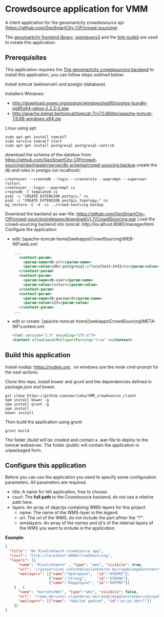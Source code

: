 Crowdsource application for VMM 
===============================
A client application for the geosmartcity crowdwsource api (https://github.com/GeoSmartCity-CIP/crowd-sourcing).

The [geosmartcity frontend library](https://github.com/GeoSmartCity-CIP/gsc-client), [openlayers3](http://openlayers.org/) and the [tink-toolkit](http://tink.digipolis.be/) are used to create this application. 

Prerequisites
-------------

This application requires the [The geosmartcity crowdsourcing backend](https://github.com/GeoSmartCity-CIP/crowd-sourcing) 
to install this application, you can follow steps outlined below:

Install tomcat (webserver) and postgis (database)

Installers Windows:

-  http://download.osgeo.org/postgis/windows/pg95/postgis-bundle-pg95x64-setup-2.2.2-2.exe 
-  http://apache.belnet.be/tomcat/tomcat-7/v7.0.69/bin/apache-tomcat-7.0.69-windows-x64.zip 

Linux using apt:

    sudo apt-get install tomcat7
    sudo service tomcat7 start 
    sudo apt-get install postgresql postgresql-contrib

download the schema of the databse from:  https://github.com/GeoSmartCity-CIP/crowd-sourcing/raw/master/server/db-schema/crowd-sourcing.backup
create the db and roles in postgis (on localhost): 

    createuser --createdb --login --createrole --pwprompt --superuser rszturc
    createuser --login --pwprompt cs
    createdb -T template0 cs 
    psql -c "CREATE EXTENSION postgis;" cs 
    psql -c "CREATE EXTENSION postgis_topology;" cs 
    pg_restore -C -d  cs ../crowd-sourcing.backup
    
Download the backend as war-file: https://github.com/GeoSmartCity-CIP/crowd-sourcing/releases/download/v1.7/CrowdSourcing.war 
Load the crowd-sourcing backend into tomcat: http://localhost:8080/manager/html
Configure the application:

- edit: [apache-tomcat-home]\webapps\CrowdSourcing\WEB-INF\web.xml
    
   ```xml 
    ...
      <context-param>
        <param-name>db-url</param-name>
        <param-value>jdbc:postgresql://localhost:5432/cs</param-value>
      </context-param>
      <context-param>
        <param-name>db-user</param-name>
        <param-value>rszturc</param-value>
      </context-param>
      <context-param>
        <param-name>db-password</param-name>
        <param-value>123</param-value>
      </context-param>
    ...
    ```

- edit or create: [apache-tomcat-home]\webapps\CrowdSourcing\META-INF\context.xml

    ```xml 
    <?xml version="1.0" encoding="UTF-8"?>
    <Context allowCasualMultipartParsing="true" ></Context>
    ```
    
Build this application
----------------------

Install nodejs: https://nodejs.org , on windows use the node cmd-prompt for the next actions:

Clone this repo, install bower and grunt and the dependencies defined in package.json and bower. 

    git clone https://github.com/warrieka/VMM_crowdsource_client
    npm install bower -g
    npm install grunt -g
    npm install 
    bower install 
    
Then build the application using grunt:

    grunt build
    
The folder */build* will be created and contain a .war-file to deploy to the tomcat webserver.
The folder */public* will contain the application in unpackaged form. 

Configure this application
--------------------------

Before you can use the application you need to specify some configuration parameters.
All parameters are required.

- title: A name for teh application, free to choose.
- csurl: The **full path** to the Crowdsource backend, do not use a relative path here.
- layers: An array of objectjs containing WMS-layers for this project.
    - name: The name of the WMS-layer in the legend.
    - url: The url of the WMS, do not include the part afhter the *"?"*.
    - wmslayers: An array of the names and id's of the internal layers of the WMS you want to include in the application.
    
**Example:**
  ```json
  {
    "title": "De Rioolnetwerk crowdsource app",
    "csurl": "http://localhost:8080/CrowdSourcing",
    "layers": [{
        "name": "Rioolnetwerk" , "type": "wms", "visibile": true, 
        "url": "//geoservices.informatievlaanderen.be/raadpleegdiensten/VMM/wms",
        "wmslayers": [{"name":"Hydropunt",  "id":"HYDPNT"}, 
                      {"name":"Streng",     "id":"STRENG"}, 
                      {"name":"Koppelpunt", "id":"KOPPNT"}]
      } , {
        "name": "mercatorNet", "type":"wms", "visibile": false, 
        "url": "//www.mercator.vlaanderen.be/raadpleegdienstenmercatorpubliek/ows",
        "wmslayers": [{"name": "Habitat gebied", "id":"ps:ps_hbtrl"}]
      }]
  }
  ```